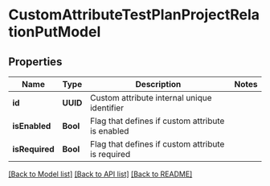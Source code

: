 # CustomAttributeTestPlanProjectRelationPutModel

## Properties
Name | Type | Description | Notes
------------ | ------------- | ------------- | -------------
**id** | **UUID** | Custom attribute internal unique identifier | 
**isEnabled** | **Bool** | Flag that defines if custom attribute is enabled | 
**isRequired** | **Bool** | Flag that defines if custom attribute is required | 

[[Back to Model list]](../README.md#documentation-for-models) [[Back to API list]](../README.md#documentation-for-api-endpoints) [[Back to README]](../README.md)


